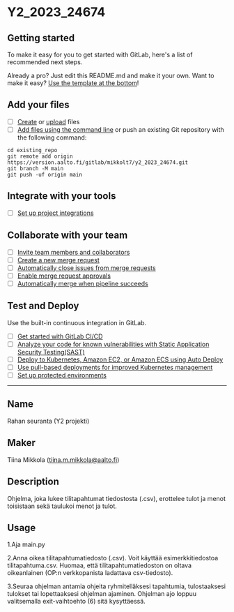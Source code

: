 # Y2_2023_24674



## Getting started

To make it easy for you to get started with GitLab, here's a list of recommended next steps.

Already a pro? Just edit this README.md and make it your own. Want to make it easy? [Use the template at the bottom](#editing-this-readme)!

## Add your files

- [ ] [Create](https://docs.gitlab.com/ee/user/project/repository/web_editor.html#create-a-file) or [upload](https://docs.gitlab.com/ee/user/project/repository/web_editor.html#upload-a-file) files
- [ ] [Add files using the command line](https://docs.gitlab.com/ee/gitlab-basics/add-file.html#add-a-file-using-the-command-line) or push an existing Git repository with the following command:

```
cd existing_repo
git remote add origin https://version.aalto.fi/gitlab/mikkolt7/y2_2023_24674.git
git branch -M main
git push -uf origin main
```

## Integrate with your tools

- [ ] [Set up project integrations](https://version.aalto.fi/gitlab/mikkolt7/y2_2023_24674/-/settings/integrations)

## Collaborate with your team

- [ ] [Invite team members and collaborators](https://docs.gitlab.com/ee/user/project/members/)
- [ ] [Create a new merge request](https://docs.gitlab.com/ee/user/project/merge_requests/creating_merge_requests.html)
- [ ] [Automatically close issues from merge requests](https://docs.gitlab.com/ee/user/project/issues/managing_issues.html#closing-issues-automatically)
- [ ] [Enable merge request approvals](https://docs.gitlab.com/ee/user/project/merge_requests/approvals/)
- [ ] [Automatically merge when pipeline succeeds](https://docs.gitlab.com/ee/user/project/merge_requests/merge_when_pipeline_succeeds.html)

## Test and Deploy

Use the built-in continuous integration in GitLab.

- [ ] [Get started with GitLab CI/CD](https://docs.gitlab.com/ee/ci/quick_start/index.html)
- [ ] [Analyze your code for known vulnerabilities with Static Application Security Testing(SAST)](https://docs.gitlab.com/ee/user/application_security/sast/)
- [ ] [Deploy to Kubernetes, Amazon EC2, or Amazon ECS using Auto Deploy](https://docs.gitlab.com/ee/topics/autodevops/requirements.html)
- [ ] [Use pull-based deployments for improved Kubernetes management](https://docs.gitlab.com/ee/user/clusters/agent/)
- [ ] [Set up protected environments](https://docs.gitlab.com/ee/ci/environments/protected_environments.html)

***

## Name
Rahan seuranta (Y2 projekti)

## Maker
Tiina Mikkola (tiina.m.mikkola@aalto.fi)

## Description
Ohjelma, joka lukee tilitapahtumat tiedostosta (.csv), erottelee tulot ja menot toisistaan sekä taulukoi menot ja tulot.

## Usage
1.Aja main.py

2.Anna oikea tilitapahtumatiedosto (.csv). Voit käyttää esimerkkitiedostoa tilitapahtuma.csv. Huomaa, että tilitapahtumatiedoston on oltava oikeanlainen (OP:n verkkopanista ladattava csv-tiedosto).

3.Seuraa ohjelman antamia ohjeita ryhmitelläksesi tapahtumia, tulostaaksesi tulokset tai lopettaaksesi ohjelman ajaminen. Ohjelman ajo loppuu valitsemalla exit-vaihtoehto (6) sitä kysyttäessä.